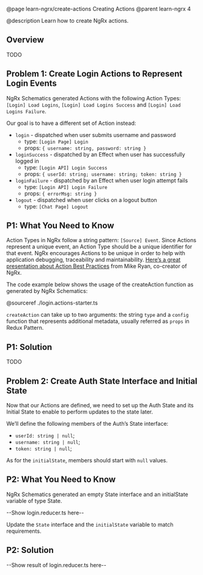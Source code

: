 @page learn-ngrx/create-actions Creating Actions
@parent learn-ngrx 4

@description Learn how to create NgRx actions.

## Overview

TODO

## Problem 1: Create Login Actions to Represent Login Events

NgRx Schematics generated Actions with the following Action Types: `[Login] Load Logins`, `[Login] Load Logins Success` and `[Login] Load Logins Failure`.

Our goal is to have a different set of Action instead:

- `login` - dispatched when user submits username and password
    - type: `[Login Page] Login`
    - props: `{ username: string, password: string }`
- `loginSuccess` - dispatched by an Effect when user has successfully logged in
    - type: `[Login API] Login Success`
    - props: `{ userId: string; username: string; token: string }`
- `loginFailure` - dispatched by an Effect when user login attempt fails
    - type: `[Login API] Login Failure`
    - props: `{ errorMsg: string }`
- `logout` - dispatched when user clicks on a logout button
    - type: `[Chat Page] Logout`

## P1: What You Need to Know

Action Types in NgRx follow a string pattern: `[Source] Event`. Since Actions represent a unique event, an Action Type should be a unique identifier for that event. NgRx encourages Actions to be unique in order to help with application debugging, traceability and maintainability. [Here’s a great presentation about Action Best Practices](https://www.youtube.com/watch?v=JmnsEvoy-gY) from Mike Ryan, co-creator of NgRx.

The code example below shows the usage of the createAction function as generated by NgRx Schematics:

@sourceref ./login.actions-starter.ts

`createAction` can take up to two arguments: the string `type` and a `config` function that represents additional metadata, usually referred as `props` in Redux Pattern.

## P1: Solution

TODO

## Problem 2: Create Auth State Interface and Initial State

Now that our Actions are defined, we need to set up the Auth State and its Initial State to enable to perform updates to the state later.

We’ll define the following members of the Auth’s State interface:

- `userId: string | null`;
- `username: string | null`;
- `token: string | null`;

As for the `initialState`, members should start with `null` values.

## P2: What You Need to Know

NgRx Schematics generated an empty State interface and an initialState variable of type State.

--Show login.reducer.ts here--

Update the `State` interface and the `initialState` variable to match requirements.

## P2: Solution

--Show result of login.reducer.ts here--
